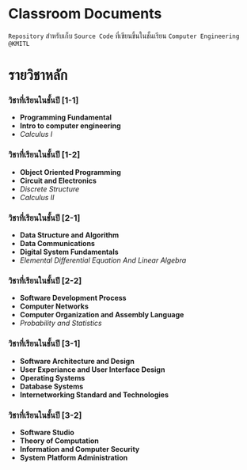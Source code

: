 # **Classroom Documents**
`Repository` สำหรับเก็บ `Source Code` ที่เขียนขึ้นในชั้นเรียน `Computer Engineering @KMITL` 

# **รายวิชาหลัก**
### **วิชาที่เรียนในชั้นปี [1-1]**
- **Programming Fundamental**
- **Intro to computer engineering**
- *Calculus I*

### **วิชาที่เรียนในชั้นปี [1-2]**
- **Object Oriented Programming**
- **Circuit and Electronics**
- *Discrete Structure*
- *Calculus II*

### **วิชาที่เรียนในชั้นปี [2-1]**
- **Data Structure and Algorithm**
- **Data Communications**
- **Digital System Fundamentals**
- *Elemental Differential Equation And Linear Algebra*

### **วิชาที่เรียนในชั้นปี [2-2]**
- **Software Development Process**
- **Computer Networks**
- **Computer Organization and Assembly Language**
- *Probability and Statistics*

### **วิชาที่เรียนในชั้นปี [3-1]**
- **Software Architecture and Design**
- **User Experiance and User Interface Design**
- **Operating Systems**
- **Database Systems**
- **Internetworking Standard and Technologies**

### **วิชาที่เรียนในชั้นปี [3-2]**
- **Software Studio**
- **Theory of Computation**
- **Information and Computer Security**
- **System Platform Administration**
